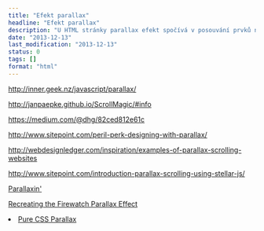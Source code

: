 ```yaml
---
title: "Efekt parallax"
headline: "Efekt parallax"
description: "U HTML stránky parallax efekt spočívá v posouvání prvků na stránce rozdílnou rychlostí."
date: "2013-12-13"
last_modification: "2013-12-13"
status: 0
tags: []
format: "html"
---
```


http://inner.geek.nz/javascript/parallax/

http://janpaepke.github.io/ScrollMagic/#info

https://medium.com/@dhg/82ced812e61c

http://www.sitepoint.com/peril-perk-designing-with-parallax/

http://webdesignledger.com/inspiration/examples-of-parallax-scrolling-websites

http://www.sitepoint.com/introduction-parallax-scrolling-using-stellar-js/

<a href="http://www.html5rocks.com/en/tutorials/speed/parallax/">Parallaxin'</a>

<a href="https://medium.com/@hamstu/recreating-the-firewatch-parallax-effect-213694d42f4e">Recreating the Firewatch Parallax Effect</a>

<li><a href="http://codepen.io/keithclark/pen/JycFw">Pure CSS Parallax</a></li>